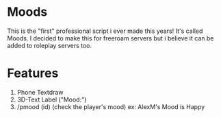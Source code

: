 # Moods
This is the "first" professional script i ever made this years! It's called Moods. I decided to make this for freeroam servers but i believe it can be added to roleplay servers too.
# Features
1. Phone Textdraw
2. 3D-Text Label ("Mood:")
3. /pmood (id) (check the player's mood) ex: AlexM's Mood is Happy
